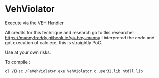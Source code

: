 # VehViolator
Execute via the VEH Handler

All credits for this technique and research go to this researcher https://mannyfreddy.gitbook.io/ya-boy-manny
I interpreted the code and got execution of calc.exe, this is straightly PoC.

Use at your own risks.

To compile : 
```
cl /EHsc /FeVehViolator.exe VehViolator.c user32.lib ntdll.lib
```

